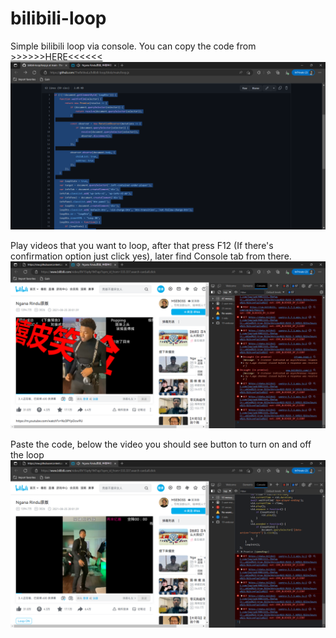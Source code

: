 # bilibili-loop
Simple bilibili loop via console.
You can copy the code from [>>>>>>HERE<<<<<<](https://github.com/TheReVeaLz/bilibili-loop/blob/main/loop.js)
![alt text](https://raw.githubusercontent.com/TheReVeaLz/bilibili-loop/main/Tutorialimages/1.png)

Play videos that you want to loop, after that press F12 (If there's confirmation option just click yes), later find Console tab from there.
![alt text](https://raw.githubusercontent.com/TheReVeaLz/bilibili-loop/main/Tutorialimages/2.png)

Paste the code, below the video you should see button to turn on and off the loop
![alt text](https://raw.githubusercontent.com/TheReVeaLz/bilibili-loop/main/Tutorialimages/3.png)
